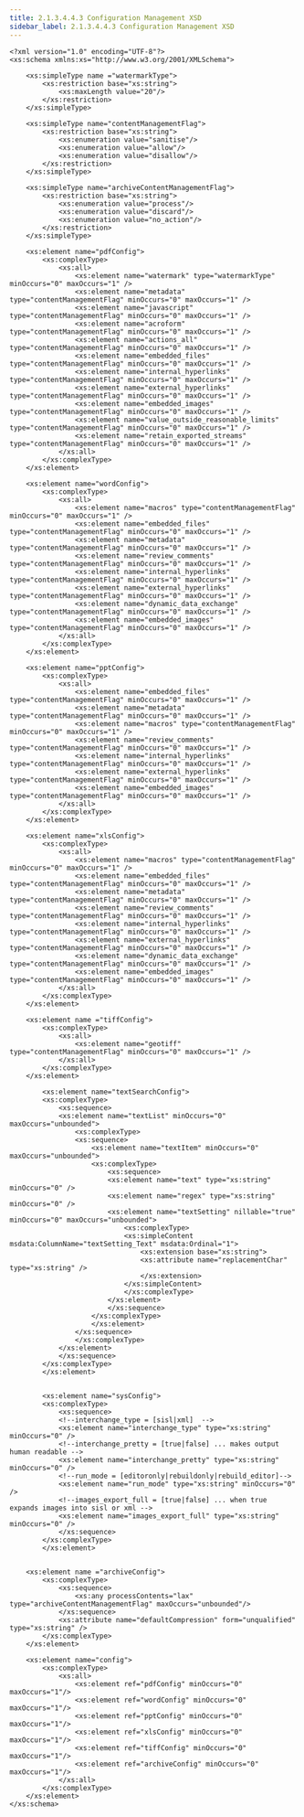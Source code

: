 ```yaml
---
title: 2.1.3.4.4.3 Configuration Management XSD
sidebar_label: 2.1.3.4.4.3 Configuration Management XSD
---
```


	<?xml version="1.0" encoding="UTF-8"?>
	<xs:schema xmlns:xs="http://www.w3.org/2001/XMLSchema">

		<xs:simpleType name ="watermarkType">
			<xs:restriction base="xs:string">
				<xs:maxLength value="20"/>
			</xs:restriction>
		</xs:simpleType>

		<xs:simpleType name="contentManagementFlag">
			<xs:restriction base="xs:string">
				<xs:enumeration value="sanitise"/>
				<xs:enumeration value="allow"/>
				<xs:enumeration value="disallow"/>
			</xs:restriction>
		</xs:simpleType>

		<xs:simpleType name="archiveContentManagementFlag">
			<xs:restriction base="xs:string">
				<xs:enumeration value="process"/>
				<xs:enumeration value="discard"/>
				<xs:enumeration value="no_action"/>
			</xs:restriction>
		</xs:simpleType>

		<xs:element name="pdfConfig">
			<xs:complexType>
				<xs:all>
					<xs:element name="watermark" type="watermarkType" minOccurs="0" maxOccurs="1" />
					<xs:element name="metadata" type="contentManagementFlag" minOccurs="0" maxOccurs="1" />
					<xs:element name="javascript" type="contentManagementFlag" minOccurs="0" maxOccurs="1" />
					<xs:element name="acroform" type="contentManagementFlag" minOccurs="0" maxOccurs="1" />
					<xs:element name="actions_all" type="contentManagementFlag" minOccurs="0" maxOccurs="1" />
					<xs:element name="embedded_files" type="contentManagementFlag" minOccurs="0" maxOccurs="1" />
					<xs:element name="internal_hyperlinks" type="contentManagementFlag" minOccurs="0" maxOccurs="1" />
					<xs:element name="external_hyperlinks" type="contentManagementFlag" minOccurs="0" maxOccurs="1" />
					<xs:element name="embedded_images" type="contentManagementFlag" minOccurs="0" maxOccurs="1" />
					<xs:element name="value_outside_reasonable_limits" type="contentManagementFlag" minOccurs="0" maxOccurs="1" />
					<xs:element name="retain_exported_streams" type="contentManagementFlag" minOccurs="0" maxOccurs="1" />
				</xs:all>
			</xs:complexType>
		</xs:element>

		<xs:element name="wordConfig">
			<xs:complexType>
				<xs:all>
					<xs:element name="macros" type="contentManagementFlag" minOccurs="0" maxOccurs="1" />
					<xs:element name="embedded_files" type="contentManagementFlag" minOccurs="0" maxOccurs="1" />
					<xs:element name="metadata" type="contentManagementFlag" minOccurs="0" maxOccurs="1" />
					<xs:element name="review_comments" type="contentManagementFlag" minOccurs="0" maxOccurs="1" />
					<xs:element name="internal_hyperlinks" type="contentManagementFlag" minOccurs="0" maxOccurs="1" />
					<xs:element name="external_hyperlinks" type="contentManagementFlag" minOccurs="0" maxOccurs="1" />
					<xs:element name="dynamic_data_exchange" type="contentManagementFlag" minOccurs="0" maxOccurs="1" />
					<xs:element name="embedded_images" type="contentManagementFlag" minOccurs="0" maxOccurs="1" />
				</xs:all>
			</xs:complexType>
		</xs:element>

		<xs:element name="pptConfig">
			<xs:complexType>
				<xs:all>
					<xs:element name="embedded_files" type="contentManagementFlag" minOccurs="0" maxOccurs="1" />
					<xs:element name="metadata" type="contentManagementFlag" minOccurs="0" maxOccurs="1" />
					<xs:element name="macros" type="contentManagementFlag" minOccurs="0" maxOccurs="1" />
					<xs:element name="review_comments" type="contentManagementFlag" minOccurs="0" maxOccurs="1" />
					<xs:element name="internal_hyperlinks" type="contentManagementFlag" minOccurs="0" maxOccurs="1" />
					<xs:element name="external_hyperlinks" type="contentManagementFlag" minOccurs="0" maxOccurs="1" />
					<xs:element name="embedded_images" type="contentManagementFlag" minOccurs="0" maxOccurs="1" />
				</xs:all>
			</xs:complexType>
		</xs:element>

		<xs:element name="xlsConfig">
			<xs:complexType>
				<xs:all>
					<xs:element name="macros" type="contentManagementFlag" minOccurs="0" maxOccurs="1" />
					<xs:element name="embedded_files" type="contentManagementFlag" minOccurs="0" maxOccurs="1" />
					<xs:element name="metadata" type="contentManagementFlag" minOccurs="0" maxOccurs="1" />
					<xs:element name="review_comments" type="contentManagementFlag" minOccurs="0" maxOccurs="1" />
					<xs:element name="internal_hyperlinks" type="contentManagementFlag" minOccurs="0" maxOccurs="1" />
					<xs:element name="external_hyperlinks" type="contentManagementFlag" minOccurs="0" maxOccurs="1" />
					<xs:element name="dynamic_data_exchange" type="contentManagementFlag" minOccurs="0" maxOccurs="1" />
					<xs:element name="embedded_images" type="contentManagementFlag" minOccurs="0" maxOccurs="1" />
				</xs:all>
			</xs:complexType>
		</xs:element>

		<xs:element name ="tiffConfig">
			<xs:complexType>
				<xs:all>
					<xs:element name="geotiff" type="contentManagementFlag" minOccurs="0" maxOccurs="1" />
				</xs:all>
			</xs:complexType>
		</xs:element>

			<xs:element name="textSearchConfig">
			<xs:complexType>
				<xs:sequence>
				<xs:element name="textList" minOccurs="0" maxOccurs="unbounded">
					<xs:complexType>
					<xs:sequence>
						<xs:element name="textItem" minOccurs="0" maxOccurs="unbounded">
						<xs:complexType>
							<xs:sequence>
							<xs:element name="text" type="xs:string" minOccurs="0" />
							<xs:element name="regex" type="xs:string" minOccurs="0" />
							<xs:element name="textSetting" nillable="true" minOccurs="0" maxOccurs="unbounded">
								<xs:complexType>
								<xs:simpleContent msdata:ColumnName="textSetting_Text" msdata:Ordinal="1">
									<xs:extension base="xs:string">
									<xs:attribute name="replacementChar" type="xs:string" />
									</xs:extension>
								</xs:simpleContent>
								</xs:complexType>
							</xs:element>
							</xs:sequence>
						</xs:complexType>
						</xs:element>
					</xs:sequence>
					</xs:complexType>
				</xs:element>
				</xs:sequence>
			</xs:complexType>
			</xs:element>
		
		
			<xs:element name="sysConfig">
			<xs:complexType>
				<xs:sequence>
				<!--interchange_type = [sisl|xml]  -->
				<xs:element name="interchange_type" type="xs:string" minOccurs="0" />
				<!--interchange_pretty = [true|false] ... makes output human readable -->
				<xs:element name="interchange_pretty" type="xs:string" minOccurs="0" />
				<!--run_mode = [editoronly|rebuildonly|rebuild_editor]-->
				<xs:element name="run_mode" type="xs:string" minOccurs="0" />
				<!--images_export_full = [true|false] ... when true expands images into sisl or xml -->
				<xs:element name="images_export_full" type="xs:string" minOccurs="0" />
				</xs:sequence>
			</xs:complexType>
			</xs:element>
		
		
		<xs:element name ="archiveConfig">
			<xs:complexType>
				<xs:sequence>
					<xs:any processContents="lax" type="archiveContentManagementFlag" maxOccurs="unbounded"/>
				</xs:sequence>
				<xs:attribute name="defaultCompression" form="unqualified" type="xs:string" />
			</xs:complexType>
		</xs:element>

		<xs:element name="config">
			<xs:complexType>
				<xs:all>
					<xs:element ref="pdfConfig" minOccurs="0" maxOccurs="1"/>
					<xs:element ref="wordConfig" minOccurs="0" maxOccurs="1"/>
					<xs:element ref="pptConfig" minOccurs="0" maxOccurs="1"/>
					<xs:element ref="xlsConfig" minOccurs="0" maxOccurs="1"/>
					<xs:element ref="tiffConfig" minOccurs="0" maxOccurs="1"/>
					<xs:element ref="archiveConfig" minOccurs="0" maxOccurs="1"/>
				</xs:all>
			</xs:complexType>
		</xs:element>
	</xs:schema>